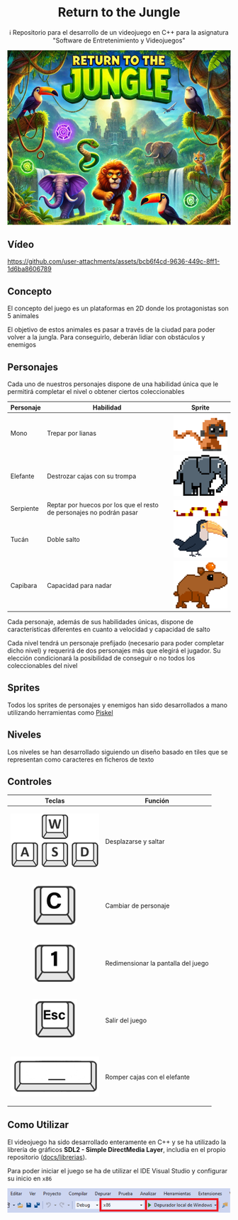 <h1 align="center">Return to the Jungle</h1>

<p align="center">ℹ️ Repositorio para el desarrollo de un videojuego en C++ para la asignatura "Software de Entretenimiento y Videojuegos"</p> 

<p align="center">
  <img src="docs/multimedia/Portada.jpg" alt="Portada Return to the Jungle" />
</p>

## Vídeo

https://github.com/user-attachments/assets/bcb6f4cd-9636-449c-8ff1-1d6ba8606789

## Concepto

El concepto del juego es un plataformas en 2D donde los protagonistas son 5 animales

El objetivo de estos animales es pasar a través de la ciudad para poder volver a la jungla. Para conseguirlo, deberán lidiar con obstáculos y enemigos

## Personajes

Cada uno de nuestros personajes dispone de una habilidad única que le permitirá completar el nivel o obtener ciertos coleccionables

| Personaje | Habilidad                                                            | Sprite                                                                                      |
| ---       | ---                                                                  | ---                                                                                         |
| Mono      | Trepar por lianas                                                    | <img src="docs/multimedia/Mono.png" alt="Mono" style="width:200px; height:auto;">           |
| Elefante  | Destrozar cajas con su trompa                                        | <img src="docs/multimedia/Elefante.png" alt="Elefante" style="width:200px; height:auto;">   |
| Serpiente | Reptar por huecos por los que el resto de personajes no podrán pasar | <img src="docs/multimedia/Serpiente.png" alt="Serpiente" style="width:200px; height:auto;"> |
| Tucán     | Doble salto                                                          | <img src="docs/multimedia/Tucan.png" alt="Tucan" style="width:200px; height:auto;">         |
| Capibara  | Capacidad para nadar                                                 | <img src="docs/multimedia/Capibara.png" alt="Capibara" style="width:200px; height:auto;">   |

Cada personaje, además de sus habilidades únicas, dispone de características diferentes en cuanto a velocidad y capacidad de salto

Cada nivel tendrá un personaje prefijado (necesario para poder completar dicho nivel) y requerirá de dos personajes más que elegirá el jugador. Su elección condicionará la posibilidad de conseguir o no todos los coleccionables del nivel

## Sprites

Todos los sprites de personajes y enemigos han sido desarrollados a mano utilizando herramientas como [Piskel](https://www.piskelapp.com/)

## Niveles

Los niveles se han desarrollado siguiendo un diseño basado en tiles que se representan como caracteres en ficheros de texto

## Controles

| Teclas                                                                                                                         | Función                             |
| ---                                                                                                                            | ---                                 | 
| <p align="center"><img src="docs/multimedia/WASD.png" alt="Teclas de Movimiento" width="200px" heigh="auto" /></p>             | Desplazarse y saltar                | 
| <p align="center"><img src="docs/multimedia/C.png" alt="Tecla de Cambio de Personaje" width="100px" heigh="auto"/></p>         | Cambiar de personaje                | 
| <p align="center"><img src="docs/multimedia/1.png" alt="Tecla Pantalla Completa" width="100px" heigh="auto"/></p>              | Redimensionar la pantalla del juego | 
| <p align="center"><img src="docs/multimedia/Esc.png" alt="Tecla Salir" width="100px" heigh="auto"/></p>                        | Salir del juego                     |
| <p align="center"><img src="docs/multimedia/SpaceBar.png" alt="Tecla Romper Cajas (Elefante)" width="200px" heigh="auto"/></p> | Romper cajas con el elefante        |

## Como Utilizar

El videojuego ha sido desarrollado enteramente en C++ y se ha utilizado la librería de gráficos **SDL2 - Simple DirectMedia Layer**, includia en el propio repositorio ([docs/librerias](docs/librerias)).

Para poder iniciar el juego se ha de utilizar el IDE Visual Studio y configurar su inicio en `x86`

![Configuracionx86.png](docs/multimedia/x86-vs.png)
